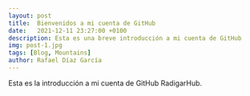 ```yaml
---
layout: post
title:  Bienvenidos a mi cuenta de GitHub
date:   2021-12-11 23:27:00 +0100
description: Esta es una breve introducción a mi cuenta de GitHub
img: post-1.jpg
tags: [Blog, Mountains]
author: Rafael Díaz García
---
```

Esta es la introducción a mi cuenta de GitHub RadigarHub.
